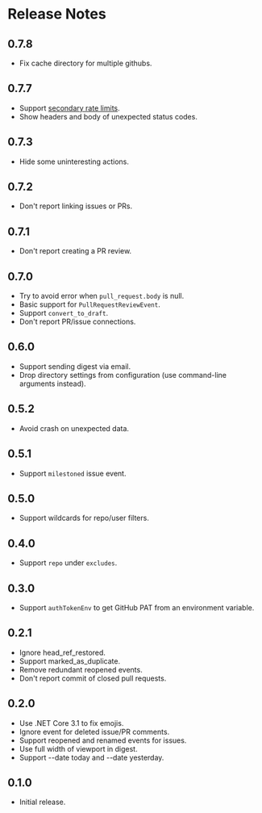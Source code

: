 # Release Notes

## 0.7.8

* Fix cache directory for multiple githubs.

## 0.7.7

* Support [secondary rate limits](https://docs.github.com/en/rest/overview/resources-in-the-rest-api#secondary-rate-limits).
* Show headers and body of unexpected status codes.

## 0.7.3

* Hide some uninteresting actions.

## 0.7.2

* Don't report linking issues or PRs.

## 0.7.1

* Don't report creating a PR review.

## 0.7.0

* Try to avoid error when `pull_request.body` is null.
* Basic support for `PullRequestReviewEvent`.
* Support `convert_to_draft`.
* Don't report PR/issue connections.

## 0.6.0

* Support sending digest via email.
* Drop directory settings from configuration (use command-line arguments instead).

## 0.5.2

* Avoid crash on unexpected data.

## 0.5.1

* Support `milestoned` issue event.

## 0.5.0

* Support wildcards for repo/user filters.

## 0.4.0

* Support `repo` under `excludes`.

## 0.3.0

* Support `authTokenEnv` to get GitHub PAT from an environment variable.

## 0.2.1

* Ignore head_ref_restored.
* Support marked_as_duplicate.
* Remove redundant reopened events.
* Don't report commit of closed pull requests.

## 0.2.0

* Use .NET Core 3.1 to fix emojis.
* Ignore event for deleted issue/PR comments.
* Support reopened and renamed events for issues.
* Use full width of viewport in digest.
* Support --date today and --date yesterday.

## 0.1.0

* Initial release.
